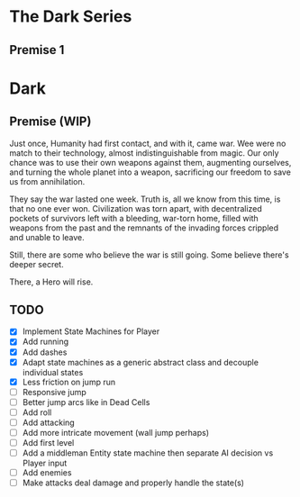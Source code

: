 # The Dark Series
## Premise 1
# Dark
## Premise (WIP)
Just once, Humanity had first contact, and with it, came war. Wee were no match to their technology, almost indistinguishable from magic. Our only chance was to use their own weapons against them, augmenting ourselves, and turning the whole planet into a weapon, sacrificing our freedom to save us from annihilation.

They say the war lasted one week. Truth is, all we know from this time, is that no one ever won. Civilization was torn apart, with decentralized pockets of survivors left with a bleeding, war-torn home, filled with weapons from the past and the remnants of the invading forces crippled and unable to leave.

Still, there are some who believe the war is still going. Some believe there's deeper secret.

There, a Hero will rise.

## TODO
- [X] Implement State Machines for Player
- [X] Add running
- [X] Add dashes
- [X] Adapt state machines as a generic abstract class and decouple individual states
- [X] Less friction on jump run
- [ ] Responsive jump
- [ ] Better jump arcs like in Dead Cells
- [ ] Add roll
- [ ] Add attacking
- [ ] Add more intricate movement (wall jump perhaps)
- [ ] Add first level
- [ ] Add a middleman Entity state machine then separate AI decision vs Player input
- [ ] Add enemies
- [ ] Make attacks deal damage and properly handle the state(s)
